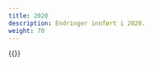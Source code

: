 ```yaml
---
title: 2020
description: Endringer innført i 2020.
weight: 70
---
```


{{<children description="true" />}}